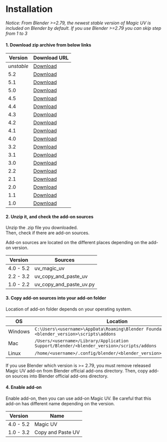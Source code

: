 # Installation

*Notice: From Blender >=2.79, the newest stable version of Magic UV is included on Blender by default. If you use Blender >=2.79 you can skip step from 1 to 3*


#### 1. Download zip archive from below links

|Version|Download URL|
|---|---|
|*unstable*|[Download](https://github.com/nutti/Magic-UV/archive/develop.zip)|
|5.2|[Download](https://github.com/nutti/Magic-UV/releases/tag/v5.2)|
|5.1|[Download](https://github.com/nutti/Magic-UV/releases/tag/v5.1)|
|5.0|[Download](https://github.com/nutti/Magic-UV/releases/tag/v5.0)|
|4.5|[Download](https://github.com/nutti/Magic-UV/releases/tag/v4.5)|
|4.4|[Download](https://github.com/nutti/Magic-UV/releases/tag/v4.4)|
|4.3|[Download](https://github.com/nutti/Magic-UV/releases/tag/v4.3)|
|4.2|[Download](https://github.com/nutti/Magic-UV/releases/tag/v4.2)|
|4.1|[Download](https://github.com/nutti/Magic-UV/releases/tag/v4.1)|
|4.0|[Download](https://github.com/nutti/Magic-UV/releases/tag/v4.0)|
|3.2|[Download](https://github.com/nutti/Magic-UV/releases/tag/v3.2)|
|3.1|[Download](https://github.com/nutti/Magic-UV/releases/tag/v3.1)|
|3.0|[Download](https://github.com/nutti/Magic-UV/releases/tag/v3.0)|
|2.2|[Download](https://github.com/nutti/Magic-UV/releases/tag/v2.2)|
|2.1|[Download](https://github.com/nutti/Magic-UV/releases/tag/v2.1)|
|2.0|[Download](https://github.com/nutti/Magic-UV/releases/tag/v2.0)|
|1.1|[Download](https://github.com/nutti/Magic-UV/releases/tag/v1.1)|
|1.0|[Download](https://github.com/nutti/Magic-UV/releases/tag/v1.0)|


#### 2. Unzip it, and check the add-on sources

Unzip the .zip file you downloaded.  
Then, check if there are add-on sources.

Add-on sources are located on the different places depending on the add-on version.

|Version|Sources|
|---|---|
|4.0 - 5.2|uv_magic_uv|
|2.2 - 3.2|uv_copy_and_paste_uv|
|1.0 - 2.2|uv_copy_and_paste_uv.py|


#### 3. Copy add-on sources into your add-on folder

Location of add-on folder depends on your operating system.

|OS|Location|
|---|---|
|Windows|```C:\Users\<username>\AppData\Roaming\Blender Foundation\Blender\<blender_version>\scripts\addons```|
|Mac|```/Users/<username>/Library/Application Support/Blender/<blender_version>/scripts/addons```|
|Linux|```/home/<username>/.config/blender/<blender_version>/scripts/addons```|

If you use Blender which version is >= 2.79, you must remove released Magic UV add-on from Blender official add-ons directory.
Then, copy add-on sources into Blender official add-ons directory.


#### 4. Enable add-on

Enable add-on, then you can use add-on Magic UV.
Be careful that this add-on has different name depending on the version.

|Version|Name|
|---|---|
|4.0 - 5.2|Magic UV|
|1.0 - 3.2|Copy and Paste UV|
